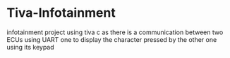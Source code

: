 # Tiva-Infotainment
infotainment project using tiva c as there is a communication between two ECUs using UART one to display the character pressed by the other one using its keypad
